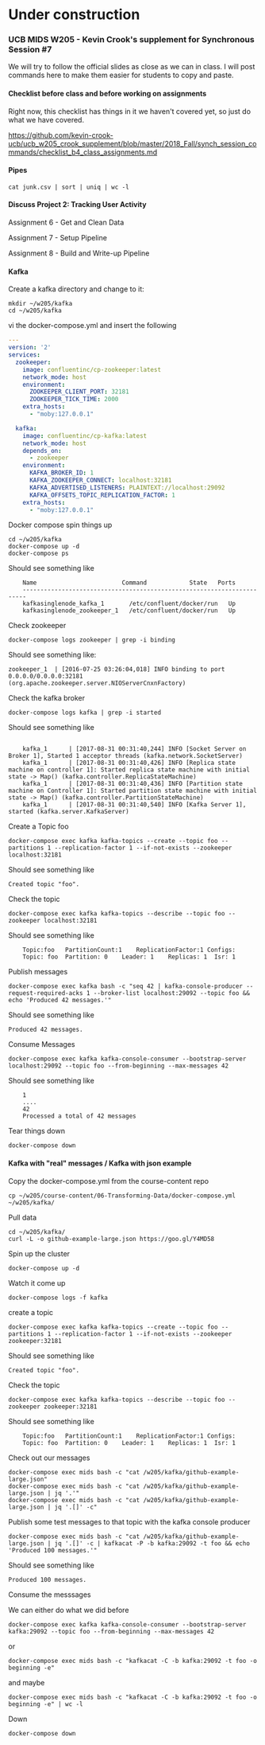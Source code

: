 # Under construction


### UCB MIDS W205 - Kevin Crook's supplement for Synchronous Session #7

We will try to follow the official slides as close as we can in class.  I will post commands here to make them easier for students to copy and paste.

#### Checklist before class and before working on assignments

Right now, this checklist has things in it we haven't covered yet, so just do what we have covered.

https://github.com/kevin-crook-ucb/ucb_w205_crook_supplement/blob/master/2018_Fall/synch_session_commands/checklist_b4_class_assignments.md

#### Pipes
```
cat junk.csv | sort | uniq | wc -l
```

#### Discuss Project 2: Tracking User Activity

Assignment 6 - Get and Clean Data

Assignment 7 - Setup Pipeline

Assignment 8 - Build and Write-up Pipeline

#### Kafka

Create a kafka directory and change to it:
```
mkdir ~/w205/kafka
cd ~/w205/kafka
```

vi the docker-compose.yml and insert the following
```yml
---
version: '2'
services:
  zookeeper:
    image: confluentinc/cp-zookeeper:latest
    network_mode: host
    environment:
      ZOOKEEPER_CLIENT_PORT: 32181
      ZOOKEEPER_TICK_TIME: 2000
    extra_hosts:
      - "moby:127.0.0.1"

  kafka:
    image: confluentinc/cp-kafka:latest
    network_mode: host
    depends_on:
      - zookeeper
    environment:
      KAFKA_BROKER_ID: 1
      KAFKA_ZOOKEEPER_CONNECT: localhost:32181
      KAFKA_ADVERTISED_LISTENERS: PLAINTEXT://localhost:29092
      KAFKA_OFFSETS_TOPIC_REPLICATION_FACTOR: 1
    extra_hosts:
      - "moby:127.0.0.1"
```

Docker compose spin things up
```
cd ~/w205/kafka
docker-compose up -d
docker-compose ps
```

Should see something like
```
    Name                        Command            State   Ports
    -----------------------------------------------------------------------
    kafkasinglenode_kafka_1       /etc/confluent/docker/run   Up
    kafkasinglenode_zookeeper_1   /etc/confluent/docker/run   Up
```

Check zookeeper
```
docker-compose logs zookeeper | grep -i binding
```

Should see something like:
```
zookeeper_1  | [2016-07-25 03:26:04,018] INFO binding to port 0.0.0.0/0.0.0.0:32181 
(org.apache.zookeeper.server.NIOServerCnxnFactory)
```

Check the kafka broker
```
docker-compose logs kafka | grep -i started
```

Should see something like
```

    kafka_1      | [2017-08-31 00:31:40,244] INFO [Socket Server on Broker 1], Started 1 acceptor threads (kafka.network.SocketServer)
    kafka_1      | [2017-08-31 00:31:40,426] INFO [Replica state machine on controller 1]: Started replica state machine with initial state -> Map() (kafka.controller.ReplicaStateMachine)
    kafka_1      | [2017-08-31 00:31:40,436] INFO [Partition state machine on Controller 1]: Started partition state machine with initial state -> Map() (kafka.controller.PartitionStateMachine)
    kafka_1      | [2017-08-31 00:31:40,540] INFO [Kafka Server 1], started (kafka.server.KafkaServer)
```

Create a Topic foo
```
docker-compose exec kafka kafka-topics --create --topic foo --partitions 1 --replication-factor 1 --if-not-exists --zookeeper localhost:32181
```

Should see something like
```
Created topic "foo".
```

Check the topic
```
docker-compose exec kafka kafka-topics --describe --topic foo --zookeeper localhost:32181
```

Should see something like
```
    Topic:foo   PartitionCount:1    ReplicationFactor:1 Configs:
    Topic: foo  Partition: 0    Leader: 1    Replicas: 1  Isr: 1
```

Publish messages
```
docker-compose exec kafka bash -c "seq 42 | kafka-console-producer --request-required-acks 1 --broker-list localhost:29092 --topic foo && echo 'Produced 42 messages.'"
```

Should see something like
```
Produced 42 messages.
```

Consume Messages
```
docker-compose exec kafka kafka-console-consumer --bootstrap-server localhost:29092 --topic foo --from-beginning --max-messages 42
```

Should see something like
```
    1
    ....
    42
    Processed a total of 42 messages
```

Tear things down
```
docker-compose down
```

#### Kafka with "real" messages / Kafka with json example

Copy the docker-compose.yml from the course-content repo
```
cp ~/w205/course-content/06-Transforming-Data/docker-compose.yml ~/w205/kafka/
```

Pull data
```
cd ~/w205/kafka/
curl -L -o github-example-large.json https://goo.gl/Y4MD58
```

Spin up the cluster
``` 
docker-compose up -d
```

Watch it come up
```
docker-compose logs -f kafka
```

create a topic
```
docker-compose exec kafka kafka-topics --create --topic foo --partitions 1 --replication-factor 1 --if-not-exists --zookeeper zookeeper:32181
```

Should see something like
```
Created topic "foo".
```

Check the topic
```
docker-compose exec kafka kafka-topics --describe --topic foo --zookeeper zookeeper:32181
```

Should see something like
```
    Topic:foo   PartitionCount:1    ReplicationFactor:1 Configs:
    Topic: foo  Partition: 0    Leader: 1    Replicas: 1  Isr: 1
```

Check out our messages
```
docker-compose exec mids bash -c "cat /w205/kafka/github-example-large.json"
docker-compose exec mids bash -c "cat /w205/kafka/github-example-large.json | jq '.'"
docker-compose exec mids bash -c "cat /w205/kafka/github-example-large.json | jq '.[]' -c"
```

Publish some test messages to that topic with the kafka console producer
```
docker-compose exec mids bash -c "cat /w205/kafka/github-example-large.json | jq '.[]' -c | kafkacat -P -b kafka:29092 -t foo && echo 'Produced 100 messages.'"
```

Should see something like
```
Produced 100 messages.
```

Consume the messsages

We can either do what we did before
```
docker-compose exec kafka kafka-console-consumer --bootstrap-server kafka:29092 --topic foo --from-beginning --max-messages 42
```

or
```
docker-compose exec mids bash -c "kafkacat -C -b kafka:29092 -t foo -o beginning -e"
```

and maybe
```
docker-compose exec mids bash -c "kafkacat -C -b kafka:29092 -t foo -o beginning -e" | wc -l
```

Down
```
docker-compose down
```

